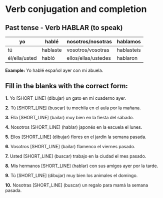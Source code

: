 # Verb conjugation and completion

## Past tense - Verb HABLAR (to speak)

| yo            | hablé  | nosotros/nosotras   | hablamos |
| ------------- | ------ | ------------------- | -------- |
| tú            | hablaste | vosotros/vosotras   | hablasteis  |
| él/ella/usted | habló  | ellos/ellas/ustedes | hablaron   |

**Example:** Yo hablé español ayer con mi abuela.

## Fill in the blanks with the correct form:

**1.** Yo [SHORT_LINE] (dibujar) un gato en mi cuaderno ayer.

**2.** Tú [SHORT_LINE] (buscar) tu mochila en el aula por la mañana.

**3.** Ella [SHORT_LINE] (bailar) muy bien en la fiesta del sábado.

**4.** Nosotros [SHORT_LINE] (hablar) japonés en la escuela el lunes.

**5.** Ellos [SHORT_LINE] (dibujar) flores en el jardín la semana pasada.

**6.** Vosotros [SHORT_LINE] (bailar) flamenco el viernes pasado.

**7.** Usted [SHORT_LINE] (buscar) trabajo en la ciudad el mes pasado.

**8.** Mis hermanos [SHORT_LINE] (hablar) con sus amigos ayer por la tarde.

**9.** Tú [SHORT_LINE] (dibujar) muy bien los animales el domingo.

**10.** Nosotras [SHORT_LINE] (buscar) un regalo para mamá la semana pasada.